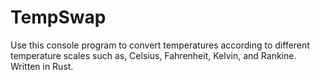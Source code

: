 # TempSwap
Use this console program to convert temperatures according to different temperature scales such as, Celsius, Fahrenheit, Kelvin, and Rankine. Written in Rust.
